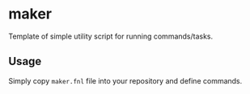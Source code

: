 # maker

Template of simple utility script for running commands/tasks.

## Usage

Simply copy `maker.fnl` file into your repository and define commands.
